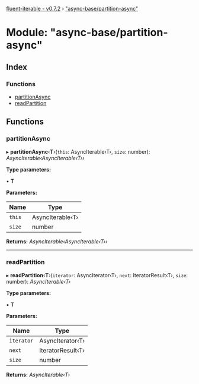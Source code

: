 [fluent-iterable - v0.7.2](../README.md) › ["async-base/partition-async"](_async_base_partition_async_.md)

# Module: "async-base/partition-async"

## Index

### Functions

* [partitionAsync](_async_base_partition_async_.md#partitionasync)
* [readPartition](_async_base_partition_async_.md#readpartition)

## Functions

###  partitionAsync

▸ **partitionAsync**‹**T**›(`this`: AsyncIterable‹T›, `size`: number): *AsyncIterable‹AsyncIterable‹T››*

**Type parameters:**

▪ **T**

**Parameters:**

Name | Type |
------ | ------ |
`this` | AsyncIterable‹T› |
`size` | number |

**Returns:** *AsyncIterable‹AsyncIterable‹T››*

___

###  readPartition

▸ **readPartition**‹**T**›(`iterator`: AsyncIterator‹T›, `next`: IteratorResult‹T›, `size`: number): *AsyncIterable‹T›*

**Type parameters:**

▪ **T**

**Parameters:**

Name | Type |
------ | ------ |
`iterator` | AsyncIterator‹T› |
`next` | IteratorResult‹T› |
`size` | number |

**Returns:** *AsyncIterable‹T›*
